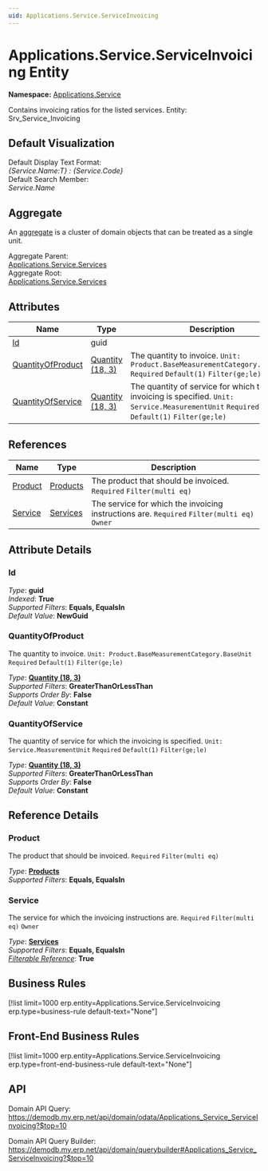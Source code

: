 ```yaml
---
uid: Applications.Service.ServiceInvoicing
---
```

# Applications.Service.ServiceInvoicing Entity

**Namespace:** [Applications.Service](Applications.Service.md)  

Contains invoicing ratios for the listed services. Entity: Srv_Service_Invoicing

## Default Visualization
Default Display Text Format:  
_{Service.Name:T} : {Service.Code}_  
Default Search Member:  
_Service.Name_  

## Aggregate
An [aggregate](https://docs.erp.net/tech/advanced/concepts/aggregates.html) is a cluster of domain objects that can be treated as a single unit.  

Aggregate Parent:  
[Applications.Service.Services](Applications.Service.Services.md)  
Aggregate Root:  
[Applications.Service.Services](Applications.Service.Services.md)  

## Attributes

| Name | Type | Description |
| ---- | ---- | --- |
| [Id](Applications.Service.ServiceInvoicing.md#id) | guid |  
| [QuantityOfProduct](Applications.Service.ServiceInvoicing.md#quantityofproduct) | [Quantity (18, 3)](../data-types.md#quantity) | The quantity to invoice. `Unit: Product.BaseMeasurementCategory.BaseUnit` `Required` `Default(1)` `Filter(ge;le)` 
| [QuantityOfService](Applications.Service.ServiceInvoicing.md#quantityofservice) | [Quantity (18, 3)](../data-types.md#quantity) | The quantity of service for which the invoicing is specified. `Unit: Service.MeasurementUnit` `Required` `Default(1)` `Filter(ge;le)` 

## References

| Name | Type | Description |
| ---- | ---- | --- |
| [Product](Applications.Service.ServiceInvoicing.md#product) | [Products](General.Products.Products.md) | The product that should be invoiced. `Required` `Filter(multi eq)` |
| [Service](Applications.Service.ServiceInvoicing.md#service) | [Services](Applications.Service.Services.md) | The service for which the invoicing instructions are. `Required` `Filter(multi eq)` `Owner` |


## Attribute Details

### Id

_Type_: **guid**  
_Indexed_: **True**  
_Supported Filters_: **Equals, EqualsIn**  
_Default Value_: **NewGuid**  

### QuantityOfProduct

The quantity to invoice. `Unit: Product.BaseMeasurementCategory.BaseUnit` `Required` `Default(1)` `Filter(ge;le)`

_Type_: **[Quantity (18, 3)](../data-types.md#quantity)**  
_Supported Filters_: **GreaterThanOrLessThan**  
_Supports Order By_: **False**  
_Default Value_: **Constant**  

### QuantityOfService

The quantity of service for which the invoicing is specified. `Unit: Service.MeasurementUnit` `Required` `Default(1)` `Filter(ge;le)`

_Type_: **[Quantity (18, 3)](../data-types.md#quantity)**  
_Supported Filters_: **GreaterThanOrLessThan**  
_Supports Order By_: **False**  
_Default Value_: **Constant**  


## Reference Details

### Product

The product that should be invoiced. `Required` `Filter(multi eq)`

_Type_: **[Products](General.Products.Products.md)**  
_Supported Filters_: **Equals, EqualsIn**  

### Service

The service for which the invoicing instructions are. `Required` `Filter(multi eq)` `Owner`

_Type_: **[Services](Applications.Service.Services.md)**  
_Supported Filters_: **Equals, EqualsIn**  
_[Filterable Reference](https://docs.erp.net/dev/domain-api/filterable-references.html)_: **True**  



## Business Rules

[!list limit=1000 erp.entity=Applications.Service.ServiceInvoicing erp.type=business-rule default-text="None"]

## Front-End Business Rules

[!list limit=1000 erp.entity=Applications.Service.ServiceInvoicing erp.type=front-end-business-rule default-text="None"]

## API

Domain API Query:
<https://demodb.my.erp.net/api/domain/odata/Applications_Service_ServiceInvoicing?$top=10>

Domain API Query Builder:
<https://demodb.my.erp.net/api/domain/querybuilder#Applications_Service_ServiceInvoicing?$top=10>

